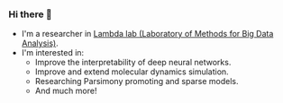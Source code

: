 ### Hi there 👋
- I'm a researcher in [Lambda lab (Laboratory of Methods for Big Data Analysis)](https://cs.hse.ru/en/lambda/).
- I'm interested in:
  * Improve the interpretability of deep neural networks.
  * Improve and extend molecular dynamics simulation.
  * Researching Parsimony promoting and sparse models.
  * And much more!

<!--
**abdalazizrashid/abdalazizrashid** is a ✨ _special_ ✨ repository because its `README.md` (this file) appears on your GitHub profile.

Here are some ideas to get you started:

- 🔭 I’m currently working on ...
- 🌱 I’m currently learning ...
- 👯 I’m looking to collaborate on ...
- 🤔 I’m looking for help with ...
- 💬 Ask me about ...
- 📫 How to reach me: ...
- 😄 Pronouns: ...
- ⚡ Fun fact: ...
-->
